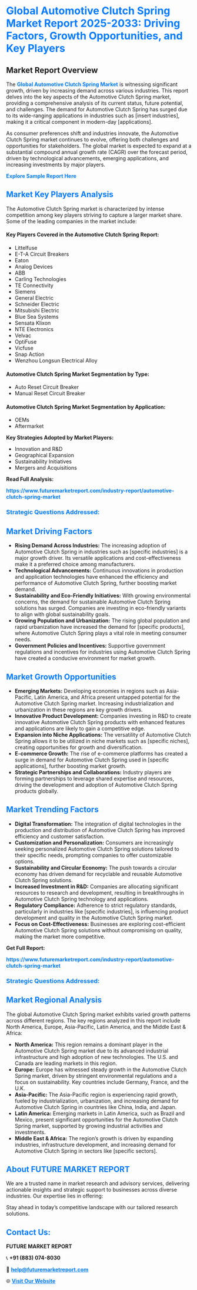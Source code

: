 <h1 style="color: #007BFF;">Global Automotive Clutch Spring Market Report 2025-2033: Driving Factors, Growth Opportunities, and Key Players</h1>

<section id="overview">
<h2>Market Report Overview</h2>
<p>The <a href="https://www.futuremarketreport.com/industry-report/automotive-clutch-spring-market" style="color: #007BFF; text-decoration: none;"><strong>Global Automotive Clutch Spring Market</strong></a> is witnessing significant growth, driven by increasing demand across various industries. This report delves into the key aspects of the Automotive Clutch Spring market, providing a comprehensive analysis of its current status, future potential, and challenges. The demand for Automotive Clutch Spring has surged due to its wide-ranging applications in industries such as [insert industries], making it a critical component in modern-day [applications].</p>
<p>As consumer preferences shift and industries innovate, the Automotive Clutch Spring market continues to evolve, offering both challenges and opportunities for stakeholders. The global market is expected to expand at a substantial compound annual growth rate (CAGR) over the forecast period, driven by technological advancements, emerging applications, and increasing investments by major players.</p>
</section>

<section id="overview">
<p><a href="https://www.futuremarketreport.com/request-sample/reportId=32619" style="color: #007BFF; text-decoration: none;"><strong>Explore Sample Report Here</strong></a></p>
</section>

<section id="key-players">
<h2 style="color: #007BFF;">Market Key Players Analysis</h2>
<p>The Automotive Clutch Spring market is characterized by intense competition among key players striving to capture a larger market share. Some of the leading companies in the market include:</p>
<h4>Key Players Covered in the Automotive Clutch Spring Report:</h4>
<ul><li>Littelfuse</li><li>E-T-A Circuit Breakers</li><li>Eaton</li><li>Analog Devices</li><li>ABB</li><li>Carling Technologies</li><li>TE Connectivity</li><li>Siemens</li><li>General Electric</li><li>Schneider Electric</li><li>Mitsubishi Electric</li><li>Blue Sea Systems</li><li>Sensata Klixon</li><li>NTE Electronics</li><li>Velvac</li><li>OptiFuse</li><li>Vicfuse</li><li>Snap Action</li><li>Wenzhou Longsun Electrical Alloy</li></ul>
<h4>Automotive Clutch Spring Market Segmentation by Type:</h4>
<ul><li>Auto Reset Circuit Breaker</li><li>Manual Reset Circuit Breaker</li></ul>

<h4>Automotive Clutch Spring Market Segmentation by Application:</h4>
<ul><li>OEMs</li><li>Aftermarket</li></ul>
<p><strong>Key Strategies Adopted by Market Players:</strong></p>
<ul>
<li>Innovation and R&D</li>
<li>Geographical Expansion</li>
<li>Sustainability Initiatives</li>
<li>Mergers and Acquisitions</li>
</ul>
</section>

<section>
<p><strong>Read Full Analysis: </strong></p><a href="https://www.futuremarketreport.com/industry-report/automotive-clutch-spring-market" style="color: #007BFF; text-decoration: none;"><strong>https://www.futuremarketreport.com/industry-report/automotive-clutch-spring-market</strong></a>
<h3 style="color: #007BFF;">Strategic Questions Addressed:</h3>
</section>

<section id="driving-factors">
<h2 style="color: #007BFF;">Market Driving Factors</h2>
<ul>
<li><strong>Rising Demand Across Industries:</strong> The increasing adoption of Automotive Clutch Spring in industries such as [specific industries] is a major growth driver. Its versatile applications and cost-effectiveness make it a preferred choice among manufacturers.</li>
<li><strong>Technological Advancements:</strong> Continuous innovations in production and application technologies have enhanced the efficiency and performance of Automotive Clutch Spring, further boosting market demand.</li>
<li><strong>Sustainability and Eco-Friendly Initiatives:</strong> With growing environmental concerns, the demand for sustainable Automotive Clutch Spring solutions has surged. Companies are investing in eco-friendly variants to align with global sustainability goals.</li>
<li><strong>Growing Population and Urbanization:</strong> The rising global population and rapid urbanization have increased the demand for [specific products], where Automotive Clutch Spring plays a vital role in meeting consumer needs.</li>
<li><strong>Government Policies and Incentives:</strong> Supportive government regulations and incentives for industries using Automotive Clutch Spring have created a conducive environment for market growth.</li>
</ul>
</section>

<section id="growth-opportunities">
<h2 style="color: #007BFF;">Market Growth Opportunities</h2>
<ul>
<li><strong>Emerging Markets:</strong> Developing economies in regions such as Asia-Pacific, Latin America, and Africa present untapped potential for the Automotive Clutch Spring market. Increasing industrialization and urbanization in these regions are key growth drivers.</li>
<li><strong>Innovative Product Development:</strong> Companies investing in R&D to create innovative Automotive Clutch Spring products with enhanced features and applications are likely to gain a competitive edge.</li>
<li><strong>Expansion into Niche Applications:</strong> The versatility of Automotive Clutch Spring allows it to be utilized in niche markets such as [specific niches], creating opportunities for growth and diversification.</li>
<li><strong>E-commerce Growth:</strong> The rise of e-commerce platforms has created a surge in demand for Automotive Clutch Spring used in [specific applications], further boosting market growth.</li>
<li><strong>Strategic Partnerships and Collaborations:</strong> Industry players are forming partnerships to leverage shared expertise and resources, driving the development and adoption of Automotive Clutch Spring products globally.</li>
</ul>
</section>

<section id="trending-factors">
<h2 style="color: #007BFF;">Market Trending Factors</h2>
<ul>
<li><strong>Digital Transformation:</strong> The integration of digital technologies in the production and distribution of Automotive Clutch Spring has improved efficiency and customer satisfaction.</li>
<li><strong>Customization and Personalization:</strong> Consumers are increasingly seeking personalized Automotive Clutch Spring solutions tailored to their specific needs, prompting companies to offer customizable options.</li>
<li><strong>Sustainability and Circular Economy:</strong> The push towards a circular economy has driven demand for recyclable and reusable Automotive Clutch Spring solutions.</li>
<li><strong>Increased Investment in R&D:</strong> Companies are allocating significant resources to research and development, resulting in breakthroughs in Automotive Clutch Spring technology and applications.</li>
<li><strong>Regulatory Compliance:</strong> Adherence to strict regulatory standards, particularly in industries like [specific industries], is influencing product development and quality in the Automotive Clutch Spring market.</li>
<li><strong>Focus on Cost-Effectiveness:</strong> Businesses are exploring cost-efficient Automotive Clutch Spring solutions without compromising on quality, making the market more competitive.</li>
</ul>
</section>

<section>
<p><strong>Get Full Report: </strong></p><a href="https://www.futuremarketreport.com/industry-report/automotive-clutch-spring-market" style="color: #007BFF; text-decoration: none;"><strong>https://www.futuremarketreport.com/industry-report/automotive-clutch-spring-market</strong></a>
<h3 style="color: #007BFF;">Strategic Questions Addressed:</h3>
</section>


<section id="regional-analysis">
<h2 style="color: #007BFF;">Market Regional Analysis</h2>
<p>The global Automotive Clutch Spring market exhibits varied growth patterns across different regions. The key regions analyzed in this report include North America, Europe, Asia-Pacific, Latin America, and the Middle East & Africa:</p>
<ul>
<li><strong>North America:</strong> This region remains a dominant player in the Automotive Clutch Spring market due to its advanced industrial infrastructure and high adoption of new technologies. The U.S. and Canada are leading markets in this region.</li>
<li><strong>Europe:</strong> Europe has witnessed steady growth in the Automotive Clutch Spring market, driven by stringent environmental regulations and a focus on sustainability. Key countries include Germany, France, and the U.K.</li>
<li><strong>Asia-Pacific:</strong> The Asia-Pacific region is experiencing rapid growth, fueled by industrialization, urbanization, and increasing demand for Automotive Clutch Spring in countries like China, India, and Japan.</li>
<li><strong>Latin America:</strong> Emerging markets in Latin America, such as Brazil and Mexico, present significant opportunities for the Automotive Clutch Spring market, supported by growing industrial activities and investments.</li>
<li><strong>Middle East & Africa:</strong> The region’s growth is driven by expanding industries, infrastructure development, and increasing demand for Automotive Clutch Spring in sectors like [specific sectors].</li>
</ul>
</section>

<footer>
<h2 style="color: #007BFF;">About FUTURE MARKET REPORT</h2>
<p>We are a trusted name in market research and advisory services, delivering actionable insights and strategic support to businesses across diverse industries. Our expertise lies in offering:</p>

<p>Stay ahead in today’s competitive landscape with our tailored research solutions.</p>

<h2 style="color: #007BFF;">Contact Us:</h2>
<p><strong>FUTURE MARKET REPORT</strong></p>
<p>📞 <strong>+91 (883) 074-8030</strong></p>
<p>📧 <strong><a href="mailto:help@futuremarketreport.com" style="color: #007BFF;">help@futuremarketreport.com</a></strong></p>
<p>🌐 <strong><a href="https://www.futuremarketreport.com/" style="color: #007BFF;">Visit Our Website</a></strong></p>
</footer>
